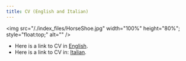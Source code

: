 ```yaml
---
title: CV (English and Italian)
---
```

 
 <img src="/./index_files/HorseShoe.jpg" width="100%" height="80%"; style="float:top;" alt="" />

 
+ Here is a link to CV in [English](/cv_files/Luisa-M-Mimmi_CV.pdf).
+ Here is a link to CV in: [Italian](/cv_files/Luisa-M-Mimmi_CV_ITA.pdf).


 
